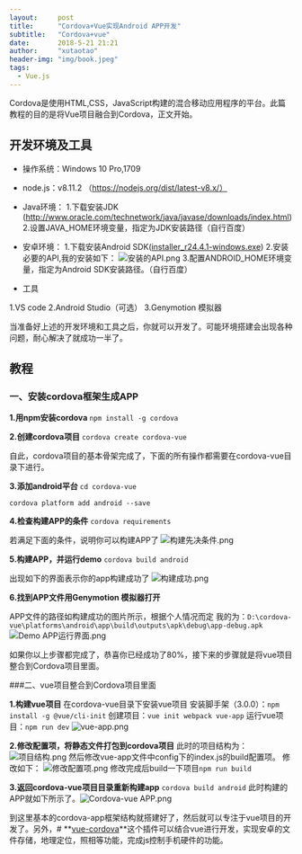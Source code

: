 ```yaml
---
layout:     post
title:      "Cordova+Vue实现Android APP开发"
subtitle:   "Cordova+vue"
date:       2018-5-21 21:21
author:     "xutaotao"
header-img: "img/book.jpeg"
tags:
  - Vue.js
---
```



Cordova是使用HTML,CSS，JavaScript构建的混合移动应用程序的平台。此篇教程的目的是将Vue项目融合到Cordova，正文开始。

## 开发环境及工具
- 操作系统：Windows 10 Pro,1709
- node.js：v8.11.2 （https://nodejs.org/dist/latest-v8.x/）
- Java环境：
1.下载安装JDK
(http://www.oracle.com/technetwork/java/javase/downloads/index.html)
2.设置JAVA_HOME环境变量，指定为JDK安装路径（自行百度）
- 安卓环境：
1.下载安装Android SDK([installer_r24.4.1-windows.exe](https://dl.google.com/android/installer_r24.4.1-windows.exe?utm_source=androiddevtools&utm_medium=website))
2.安装必要的API,我的安装如下：
![安装的API.png](https://upload-images.jianshu.io/upload_images/8108267-bd63e54a3f3f721a.png?imageMogr2/auto-orient/strip%7CimageView2/2/w/1240)
3.配置ANDROID_HOME环境变量，指定为Android SDK安装路径。（自行百度）

- 工具

1.VS code
2.Android Studio（可选）
3.Genymotion 模拟器

当准备好上述的开发环境和工具之后，你就可以开发了。可能环境搭建会出现各种问题，耐心解决了就成功一半了。

## 教程
### 一、安装cordova框架生成APP

**1.用npm安装cordova**
 `npm install -g cordova`

**2.创建cordova项目**
`cordova create cordova-vue`

自此，cordova项目的基本骨架完成了，下面的所有操作都需要在cordova-vue目录下进行。

**3.添加android平台**
`cd cordova-vue`

`cordova platform add android --save`

**4.检查构建APP的条件**
`cordova requirements`

若满足下面的条件，说明你可以构建APP了
![构建先决条件.png](https://upload-images.jianshu.io/upload_images/8108267-89ac1f90ba2e1c52.png?imageMogr2/auto-orient/strip%7CimageView2/2/w/1240)

**5.构建APP，并运行demo**
`cordova build android`

出现如下的界面表示你的app构建成功了
![构建成功.png](https://upload-images.jianshu.io/upload_images/8108267-10c38517ad43b8b8.png?imageMogr2/auto-orient/strip%7CimageView2/2/w/1240)

**6.找到APP文件用Genymotion 模拟器打开**

APP文件的路径如构建成功的图片所示，根据个人情况而定
我的为：`D:\cordova-vue\platforms\android\app\build\outputs\apk\debug\app-debug.apk`
![Demo APP运行界面.png](https://upload-images.jianshu.io/upload_images/8108267-9f838c78e8c82aaa.png?imageMogr2/auto-orient/strip%7CimageView2/2/w/1240)

如果你以上步骤都完成了，恭喜你已经成功了80%，接下来的步骤就是将vue项目整合到Cordova项目里面。

###二、vue项目整合到Cordova项目里面

**1.构建vue项目**
在cordova-vue目录下安装vue项目
安装脚手架（3.0.0）：`npm install -g @vue/cli-init`
创建项目：`vue init webpack vue-app`
运行vue项目：`npm run dev`
![vue-app.png](https://upload-images.jianshu.io/upload_images/8108267-e2df9734e552a145.png?imageMogr2/auto-orient/strip%7CimageView2/2/w/1240)

**2.修改配置项，将静态文件打包到cordova项目**
此时的项目结构为：![项目结构.png](https://upload-images.jianshu.io/upload_images/8108267-b8d78f9a28e9a09c.png?imageMogr2/auto-orient/strip%7CimageView2/2/w/1240)
然后修改vue-app文件中config下的index.js的build配置项。
修改如下：
![修改配置项.png](https://upload-images.jianshu.io/upload_images/8108267-ae18941b908b0fa7.png?imageMogr2/auto-orient/strip%7CimageView2/2/w/1240)
修改完成后build一下项目`npm run build`

**3.返回cordova-vue项目目录重新构建app**
`cordova build android`
此时构建的APP就如下所示了。![Cordova-vue APP.png](https://upload-images.jianshu.io/upload_images/8108267-a049c16d409341f1.png?imageMogr2/auto-orient/strip%7CimageView2/2/w/1240)

到这里基本的cordova-app框架结构就搭建好了，然后就可以专注于vue项目的开发了。另外，# **[vue-cordova](https://github.com/kartsims/vue-cordova)**这个插件可以结合vue进行开发，实现安卓的文件存储，地理定位，照相等功能，完成js控制手机硬件的功能。